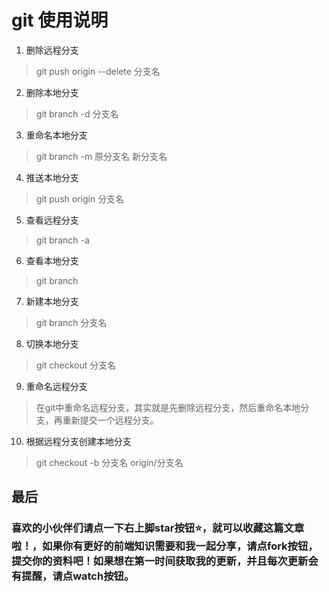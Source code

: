 # git 使用说明

1. 删除远程分支
> git push origin --delete 分支名

2. 删除本地分支
> git branch -d 分支名

3. 重命名本地分支
> git branch -m 原分支名 新分支名

4. 推送本地分支
> git push origin 分支名

5. 查看远程分支
> git branch -a

6. 查看本地分支
> git branch

7. 新建本地分支
> git branch 分支名

8. 切换本地分支
> git checkout 分支名

9. 重命名远程分支
> 在git中重命名远程分支，其实就是先删除远程分支，然后重命名本地分支，再重新提交一个远程分支。

10. 根据远程分支创建本地分支
> git checkout -b 分支名 origin/分支名

## 最后

### 喜欢的小伙伴们请点一下右上脚star按钮:star:，就可以收藏这篇文章啦！，如果你有更好的前端知识需要和我一起分享，请点fork按钮，提交你的资料吧！如果想在第一时间获取我的更新，并且每次更新会有提醒，请点watch按钮。
